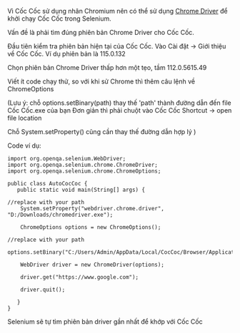 
Vì Cốc Cốc sử dụng nhân Chromium nên có thể sử dụng [Chrome Driver](https://chromedriver.chromium.org/downloads) để khởi chạy Cốc Cốc trong Selenium.

Vấn đề là phải tìm đúng phiên bản Chrome Driver cho Cốc Cốc.

Đầu tiên kiểm tra phiên bản hiện tại của Cốc Cốc. Vào Cài đặt -> Giới thiệu về Cốc Cốc. Ví dụ phiên bản là 115.0.132

Chọn phiên bản Chrome Driver thấp hơn một tẹo, tầm 112.0.5615.49

Viết ít code chạy thử, so với khi sử Chrome thì thêm câu lệnh về ChromeOptions 

(Lưu ý: chỗ options.setBinary(path) thay thế 'path' thành đường dẫn đến file Cốc Cốc.exe của bạn
Đơn giản thì phải chuột vào Cốc Cốc Shortcut -> open file location

Chỗ System.setProperty() cũng cần thay thế đường dẫn hợp lý
)

Code ví dụ:

    import org.openqa.selenium.WebDriver; 
    import org.openqa.selenium.chrome.ChromeDriver; 
    import org.openqa.selenium.chrome.ChromeOptions;

    public class AutoCocCoc {
       public static void main(String[] args) {

    //replace with your path
		System.setProperty("webdriver.chrome.driver", "D:/Downloads/chromedriver.exe");

		ChromeOptions options = new ChromeOptions();

    //replace with your path
		options.setBinary("C:/Users/Admin/AppData/Local/CocCoc/Browser/Application/browser.exe");
		
		WebDriver driver = new ChromeDriver(options);
		
		driver.get("https://www.google.com");
		
		driver.quit();

       }
    }

Selenium sẽ tự tìm phiên bản driver gần nhất để khớp với Cốc Cốc

